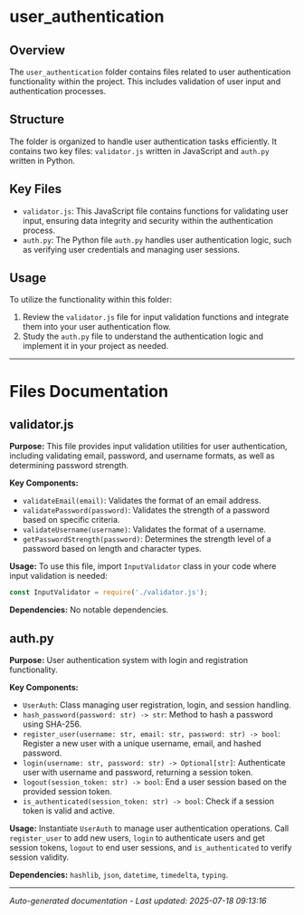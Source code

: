 # user_authentication

## Overview
The `user_authentication` folder contains files related to user authentication functionality within the project. This includes validation of user input and authentication processes.

## Structure
The folder is organized to handle user authentication tasks efficiently. It contains two key files: `validator.js` written in JavaScript and `auth.py` written in Python.

## Key Files
- `validator.js`: This JavaScript file contains functions for validating user input, ensuring data integrity and security within the authentication process.
- `auth.py`: The Python file `auth.py` handles user authentication logic, such as verifying user credentials and managing user sessions.

## Usage
To utilize the functionality within this folder:
1. Review the `validator.js` file for input validation functions and integrate them into your user authentication flow.
2. Study the `auth.py` file to understand the authentication logic and implement it in your project as needed.

---

# Files Documentation

## validator.js

**Purpose:** This file provides input validation utilities for user authentication, including validating email, password, and username formats, as well as determining password strength.

**Key Components:**
- `validateEmail(email)`: Validates the format of an email address.
- `validatePassword(password)`: Validates the strength of a password based on specific criteria.
- `validateUsername(username)`: Validates the format of a username.
- `getPasswordStrength(password)`: Determines the strength level of a password based on length and character types.

**Usage:** To use this file, import `InputValidator` class in your code where input validation is needed:
```javascript
const InputValidator = require('./validator.js');
```

**Dependencies:** No notable dependencies.

## auth.py

**Purpose:** User authentication system with login and registration functionality.

**Key Components:**
- `UserAuth`: Class managing user registration, login, and session handling.
- `hash_password(password: str) -> str`: Method to hash a password using SHA-256.
- `register_user(username: str, email: str, password: str) -> bool`: Register a new user with a unique username, email, and hashed password.
- `login(username: str, password: str) -> Optional[str]`: Authenticate user with username and password, returning a session token.
- `logout(session_token: str) -> bool`: End a user session based on the provided session token.
- `is_authenticated(session_token: str) -> bool`: Check if a session token is valid and active.

**Usage:** Instantiate `UserAuth` to manage user authentication operations. Call `register_user` to add new users, `login` to authenticate users and get session tokens, `logout` to end user sessions, and `is_authenticated` to verify session validity.

**Dependencies:** `hashlib`, `json`, `datetime`, `timedelta`, `typing`.

---
*Auto-generated documentation - Last updated: 2025-07-18 09:13:16*
